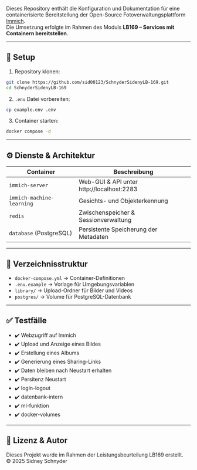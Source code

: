 Dieses Repository enthält die Konfiguration und Dokumentation für eine containerisierte Bereitstellung der Open-Source Fotoverwaltungsplattform [Immich](https://github.com/immich-app/immich).  
Die Umsetzung erfolgte im Rahmen des Moduls **LB169 – Services mit Containern bereitstellen**.

---

## 🔧 Setup

1. Repository klonen:
```bash
git clone https://github.com/sid00123/SchnyderSidenyLB-169.git
cd SchnyderSidenyLB-169
```

2. `.env` Datei vorbereiten:
```bash
cp example.env .env
```

3. Container starten:
```bash
docker compose -d
```

---

## ⚙️ Dienste & Architektur

| Container                 | Beschreibung                                            |
|--------------------------|---------------------------------------------------------|
| `immich-server`          | Web-GUI & API unter http://localhost:2283              |
| `immich-machine-learning`| Gesichts- und Objekterkennung                          |
| `redis`                  | Zwischenspeicher & Sessionverwaltung                   |
| `database` (PostgreSQL)  | Persistente Speicherung der Metadaten                  |

---

## 📂 Verzeichnisstruktur

- `docker-compose.yml` → Container-Definitionen
- `.env.example` → Vorlage für Umgebungsvariablen
- `library/` → Upload-Ordner für Bilder und Videos
- `postgres/` → Volume für PostgreSQL-Datenbank

---

## ✅ Testfälle

- ✔️ Webzugriff auf Immich
- ✔️ Upload und Anzeige eines Bildes
- ✔️ Erstellung eines Albums
- ✔️ Generierung eines Sharing-Links
- ✔️ Daten bleiben nach Neustart erhalten
- ✔️ Persitenz Neustart
- ✔️ login-logout
- ✔️ datenbank-intern
- ✔️ ml-funktion
- ✔️ docker-volumes

---

## 📃 Lizenz & Autor

Dieses Projekt wurde im Rahmen der Leistungsbeurteilung LB169 erstellt.  
© 2025 Sidney Schnyder
